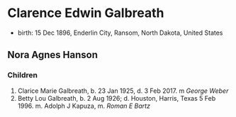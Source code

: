 # Clarence Edwin Galbreath

- birth: 15 Dec 1896, Enderlin City, Ransom, North Dakota, United States

## Nora Agnes Hanson

### Children

1. Clarice Marie Galbreath, b. 23 Jan 1925, d. 3 Feb 2017. m *George Weber*
2. Betty Lou Galbreath, b. 2 Aug 1926; d. Houston, Harris, Texas 5 Feb 1996. m. Adolph J Kapuza, m. *Roman E Bartz*
